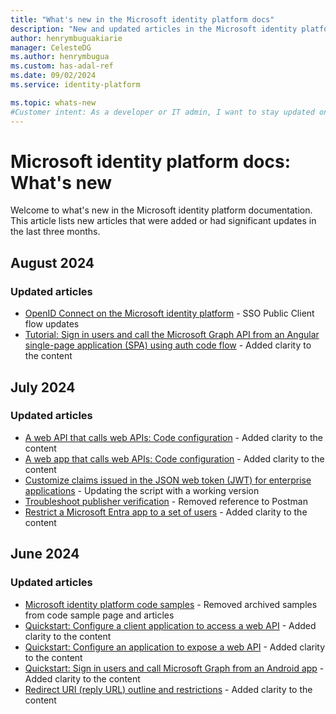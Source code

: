 ```yaml
---
title: "What's new in the Microsoft identity platform docs"
description: "New and updated articles in the Microsoft identity platform documentation."
author: henrymbuguakiarie
manager: CelesteDG
ms.author: henrymbugua
ms.custom: has-adal-ref
ms.date: 09/02/2024
ms.service: identity-platform

ms.topic: whats-new
#Customer intent: As a developer or IT admin, I want to stay updated on the latest changes and additions to the Microsoft identity platform documentation, so that I can ensure that my applications and systems are using the most current and relevant information.
---
```


# Microsoft identity platform docs: What's new

Welcome to what's new in the Microsoft identity platform documentation. This article lists new articles that were added or had significant updates in the last three months.

## August 2024

### Updated articles

- [OpenID Connect on the Microsoft identity platform](v2-protocols-oidc.md) - SSO Public Client flow updates
- [Tutorial: Sign in users and call the Microsoft Graph API from an Angular single-page application (SPA) using auth code flow](tutorial-v2-angular-auth-code.md) - Added clarity to the content


## July 2024

### Updated articles


- [A web API that calls web APIs: Code configuration](scenario-web-api-call-api-app-configuration.md) - Added clarity to the content
- [A web app that calls web APIs: Code configuration](scenario-web-app-call-api-app-configuration.md) - Added clarity to the content
- [Customize claims issued in the JSON web token (JWT) for enterprise applications](jwt-claims-customization.md) - Updating the script with a working version
- [Troubleshoot publisher verification](troubleshoot-publisher-verification.md) - Removed reference to Postman
- [Restrict a Microsoft Entra app to a set of users](howto-restrict-your-app-to-a-set-of-users.md) - Added clarity to the content


## June 2024

### Updated articles

- [Microsoft identity platform code samples](sample-v2-code.md) - Removed archived samples from code sample page and articles
- [Quickstart: Configure a client application to access a web API](quickstart-configure-app-access-web-apis.md) - Added clarity to the content
- [Quickstart: Configure an application to expose a web API](quickstart-configure-app-expose-web-apis.md) - Added clarity to the content
- [Quickstart: Sign in users and call Microsoft Graph from an Android app](quickstart-mobile-app-android-sign-in.md) - Added clarity to the content
- [Redirect URI (reply URL) outline and restrictions](reply-url.md) - Added clarity to the content

